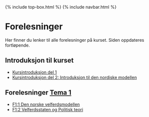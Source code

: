 {% include top-box.html %} <!-- Kode for å inkludere boksen på toppen av siden. Se _config.yml for å gjøre endringer. -->
{% include navbar.html %} <!-- Kode for navigasjonsmeny. Se navbar.html for å gjøre endringer. -->
<!-- Gjør endringer under her -->

# Forelesninger
Her finner du lenker til alle forelesninger på kurset. Siden oppdateres fortløpende.

## Introduksjon til kurset
* [Kursintroduksjon del 1](https://uit-sok-2008-h24.github.io/assets/F0_kursintro_sok_2008_h24.pdf)
* [Kursintroduksjon del 2: Introduksjon til den nordiske modellen](https://uit-sok-2008-h24.github.io/assets/introduksjon_studenter.html)

## Forelesninger [Tema 1](temaer.md#tema1)<a name="f_t1"></a>
* [F1:1 Den norske velferdsmodellen](https://uit-sok-2008-h24.github.io/assets/forelesning_2_studenter.html)
* [F1:2 Velferdsstaten og Politisk teori](https://uit-sok-2008-h24.github.io/assets/f2_kap_1_2_studenter.html)
<!--
* [F1.3 Introduksjon til arbeidsmarkedsøkonomi](https://uit-sok-2008-h23.github.io/assets/F1.3_IntrotilArbeidsmarkedsokonomi.pdf)

## Forelesninger [Tema 2](temaer.md#tema2)<a name="f_t2"></a>

* [F2.1 Introduktion till tema 2 og Arbeidstidsregulering](https://uit-sok-2008-h24.github.io/assets/F2.1_arbeidstidsregulering_23.pdf)
* [F2.2 Familiepolitikk](https://uit-sok-2008-h24.github.io/assets/F2.2_familiepolitikk_23.pdf)
* [F2.3a Økonomisk teori og offentlige inngrep (kap.3)](https://uit-sok-2008-h24.github.io/assets/f4_kap_3_2023_studenter.html)
* [F2.3b Utdanning og offentlige inngrep (kap. 10 og 11)](https://uit-sok-2008-h24.github.io/assets/kap_10_11_2023_studenter_ny.html)
* [F2.4 Helsetjenester og helseforsikring (kap. 4 og 9](https://uit-sok-2008-h24.github.io/assets/kap_9_2023_studenter.html)
  
## Forelesninger [Tema 3](temaer.md#tema3)<a name="f_t3"></a>

* [F3.1 Introduktion till tema 3 og Minstelønn](https://uit-sok-2008-h24.github.io/assets/F.3.1_minstelønn.pdf)
* [F3.2 & F3.3 Fagforeninger, kollektive forhandlinger og den nordiske modellen](https://uit-sok-2008-h24.github.io/assets/F3.2_fagforeninger.pdf)


## Forelesninger [Tema 4](temaer.md#tema4)<a name="f_t4"></a>

* [Sosialforsikring, del 1, kap. 6](https://uit-sok-2008-h24.github.io/assets/kap_6_studenter.html)
* [Sosialforsikring, del 2, disinsentiveffekter, kap. 6](https://uit-sok-2008-h24.github.io/assets/kap_6_insentiv_studenter.html)
* [Arbeidsledighetstrygd, kap. 12](https://uit-sok-2008-h24.github.io/assets/F4.3_Arbeidsledighetstrygd_2023.pdf)


## Forelesninger [Tema 5](temaer.md#tema4)<a name="f_t5"></a>

* [Migrasjon, BO kap. 9](https://uit-sok-2008-h23.github.io/assets/F5.1_migrasjon.pdf)
* [Oppslutning om velferdsstaten](https://uit-sok-2008-h23.github.io/assets/tillit_studenter.html)
* [Velferdsstatens framtid](https://uit-sok-2008-h23.github.io/assets/framtid_2023_studenter.html)

  
## Oppsummering og instruks til muntlig eksamen

* [Instruks til muntlig eksamen](https://uit-sok-2008-h23.github.io/assets/Instruks_muntlig_eksamen2023.pdf)
-->

